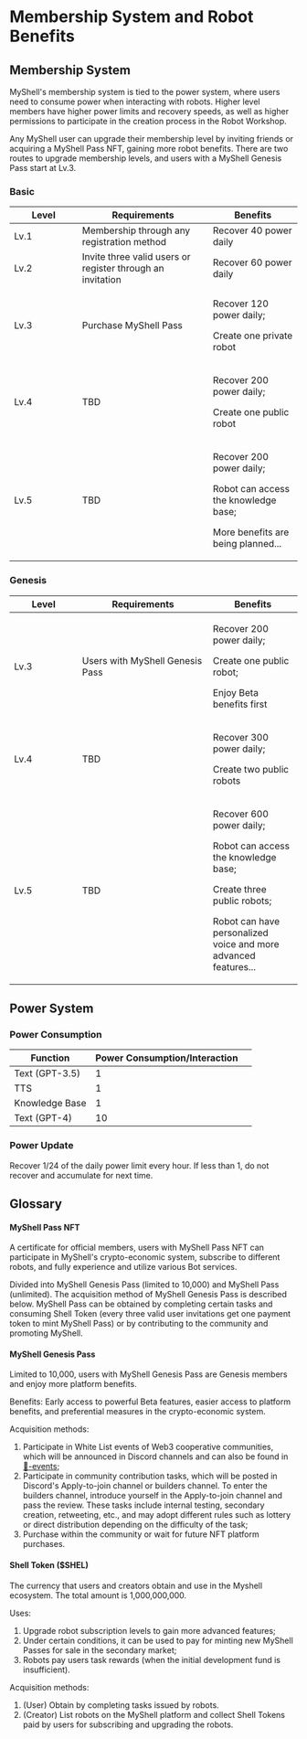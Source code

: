 # Membership System and Robot Benefits

## Membership System

MyShell's membership system is tied to the power system, where users need to consume power when interacting with robots. Higher level members have higher power limits and recovery speeds, as well as higher permissions to participate in the creation process in the Robot Workshop.

Any MyShell user can upgrade their membership level by inviting friends or acquiring a MyShell Pass NFT, gaining more robot benefits. There are two routes to upgrade membership levels, and users with a MyShell Genesis Pass start at Lv.3.

### Basic

<table><thead><tr><th width="103">Level</th><th width="213">Requirements</th><th>Benefits</th></tr></thead><tbody><tr><td>Lv.1</td><td>Membership through any registration method</td><td>Recover 40 power daily</td></tr><tr><td>Lv.2</td><td>Invite three valid users or register through an invitation</td><td>Recover 60 power daily</td></tr><tr><td>Lv.3</td><td>Purchase MyShell Pass</td><td><p>Recover 120 power daily;</p><p>Create one private robot</p></td></tr><tr><td>Lv.4</td><td>TBD</td><td><p>Recover 200 power daily;</p><p>Create one public robot</p></td></tr><tr><td>Lv.5</td><td>TBD</td><td><p>Recover 200 power daily;</p><p>Robot can access the knowledge base;</p><p>More benefits are being planned...</p></td></tr></tbody></table>

### Genesis

<table><thead><tr><th width="103">Level</th><th width="213">Requirements</th><th>Benefits</th></tr></thead><tbody><tr><td>Lv.3</td><td>Users with MyShell Genesis Pass</td><td><p>Recover 200 power daily;</p><p>Create one public robot;</p><p>Enjoy Beta benefits first</p></td></tr><tr><td>Lv.4</td><td>TBD</td><td><p>Recover 300 power daily;</p><p>Create two public robots</p></td></tr><tr><td>Lv.5</td><td>TBD</td><td><p>Recover 600 power daily;</p><p>Robot can access the knowledge base;</p><p>Create three public robots;</p><p>Robot can have personalized voice and more advanced features...</p></td></tr></tbody></table>

## Power System

### Power Consumption

<table><thead><tr><th>Function</th><th>Power Consumption/Interaction</th><th data-hidden></th></tr></thead><tbody><tr><td>Text (GPT-3.5)</td><td>1</td><td></td></tr><tr><td>TTS</td><td>1</td><td></td></tr><tr><td>Knowledge Base</td><td>1</td><td></td></tr><tr><td>Text (GPT-4)</td><td>10</td><td></td></tr></tbody></table>

### Power Update

Recover 1/24 of the daily power limit every hour. If less than 1, do not recover and accumulate for next time.

## Glossary

#### MyShell Pass NFT

A certificate for official members, users with MyShell Pass NFT can participate in MyShell's crypto-economic system, subscribe to different robots, and fully experience and utilize various Bot services.

Divided into MyShell Genesis Pass (limited to 10,000) and MyShell Pass (unlimited). The acquisition method of MyShell Genesis Pass is described below. MyShell Pass can be obtained by completing certain tasks and consuming Shell Token (every three valid user invitations get one payment token to mint MyShell Pass) or by contributing to the community and promoting MyShell.

#### MyShell Genesis Pass

Limited to 10,000, users with MyShell Genesis Pass are Genesis members and enjoy more platform benefits.

Benefits: Early access to powerful Beta features, easier access to platform benefits, and preferential measures in the crypto-economic system.

Acquisition methods:

1. Participate in White List events of Web3 cooperative communities, which will be announced in Discord channels and can also be found in [🎉-events](../🎉-events/ "mention");
2. Participate in community contribution tasks, which will be posted in Discord's Apply-to-join channel or builders channel. To enter the builders channel, introduce yourself in the Apply-to-join channel and pass the review. These tasks include internal testing, secondary creation, retweeting, etc., and may adopt different rules such as lottery or direct distribution depending on the difficulty of the task;
3. Purchase within the community or wait for future NFT platform purchases.

#### Shell Token ($SHEL)

The currency that users and creators obtain and use in the Myshell ecosystem. The total amount is 1,000,000,000.

Uses:

1. Upgrade robot subscription levels to gain more advanced features;
2. Under certain conditions, it can be used to pay for minting new MyShell Passes for sale in the secondary market;
3. Robots pay users task rewards (when the initial development fund is insufficient).

Acquisition methods:

1. (User) Obtain by completing tasks issued by robots.
2. (Creator) List robots on the MyShell platform and collect Shell Tokens paid by users for subscribing and upgrading the robots.